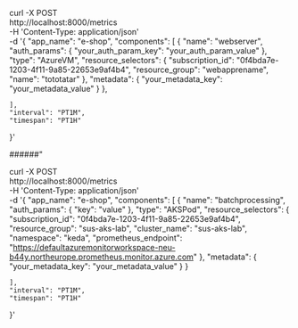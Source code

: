 curl -X POST \
  http://localhost:8000/metrics \
  -H 'Content-Type: application/json' \
  -d '{
    "app_name": "e-shop",
    "components": [
        {
            "name": "webserver",
            "auth_params": {
                "your_auth_param_key": "your_auth_param_value"
            },
            "type": "AzureVM",
            "resource_selectors": {
                "subscription_id": "0f4bda7e-1203-4f11-9a85-22653e9af4b4",
                "resource_group": "webapprename",
                "name": "tototatar"
            },
            "metadata": {
                "your_metadata_key": "your_metadata_value"
            }
        },
               

    ],
    "interval": "PT1M",
    "timespan": "PT1H"
}'


######"


curl -X POST \
  http://localhost:8000/metrics \
  -H 'Content-Type: application/json' \
  -d '{
    "app_name": "e-shop",
    "components": [
                {
            "name": "batchprocessing",
            "auth_params": {
                "key": "value"
            },
            "type": "AKSPod",
            "resource_selectors": {
                "subscription_id": "0f4bda7e-1203-4f11-9a85-22653e9af4b4",
                "resource_group": "sus-aks-lab",
                "cluster_name": "sus-aks-lab",
                "namespace": "keda",
                "prometheus_endpoint": "https://defaultazuremonitorworkspace-neu-b44y.northeurope.prometheus.monitor.azure.com"
                },
            "metadata": {
                "your_metadata_key": "your_metadata_value"
            }
        }

    ],
    "interval": "PT1M",
    "timespan": "PT1H"
}'